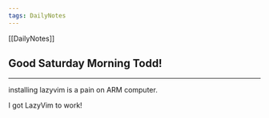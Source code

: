 ```yaml
---
tags: DailyNotes
---
```


[[DailyNotes]]

## Good  Saturday  Morning Todd!

----

installing lazyvim is a pain on ARM computer.

I got LazyVim to work!
